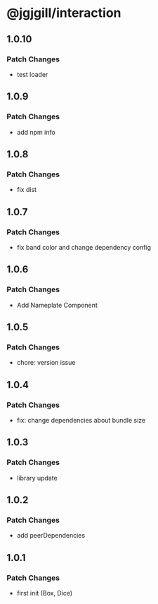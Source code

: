 # @jgjgill/interaction

## 1.0.10

### Patch Changes

- test loader

## 1.0.9

### Patch Changes

- add npm info

## 1.0.8

### Patch Changes

- fix dist

## 1.0.7

### Patch Changes

- fix band color and change dependency config

## 1.0.6

### Patch Changes

- Add Nameplate Component

## 1.0.5

### Patch Changes

- chore: version issue

## 1.0.4

### Patch Changes

- fix: change dependencies about bundle size

## 1.0.3

### Patch Changes

- library update

## 1.0.2

### Patch Changes

- add peerDependencies

## 1.0.1

### Patch Changes

- first init (Box, Dice)
